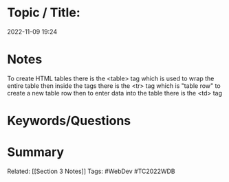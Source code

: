 # Topic / Title: 

2022-11-09
19:24


# Notes
To create HTML tables there is the \<table> tag which is used to wrap the entire table then inside the tags there is the \<tr> tag which is "table row" to create a new table row then to enter data into the table there is the \<td> tag 
# Keywords/Questions

# Summary

Related: [[Section 3 Notes]]
Tags: #WebDev #TC2022WDB 